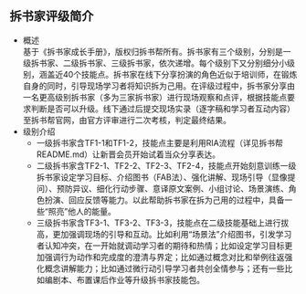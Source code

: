 ## 拆书家评级简介
- 概述  
基于《拆书家成长手册》，版权归拆书帮所有。拆书家有三个级别，分别是一级拆书家、二级拆书家、三级拆书家，依次递增。每个级别下又分别细分小级别，涵盖近40个技能点。拆书家在线下分享扮演的角色近似于培训师，在锻炼自身的同时，引导现场学习者将知识拆为己用。在评级过程中，拆书家分享由一名更高级别拆书家（多为三家拆书家）进行现场观察和点评，根据技能点要求判断是否可以升级。线下通过后提交现场实录（逐字稿和学习者互动内容）至拆书帮官网，由官方评审进行二次考核，判定最终结果。
- 级别介绍  
  - 一级拆书家含TF1-1和TF1-2，技能点主要是利用RIA流程（详见拆书帮README.md）让新晋会员开始试着当众分享表达。
  - 二级拆书家含TF2-1、TF2-2、TF2-3、TF2-4，技能点开始刻意训练一级拆书家设定学习目标、介绍图书（FAB法）、强化讲解、现场引导（显像提问）、预防异议、细化行动步骤、意译原文案例、小组讨论、场景演练、角色扮演、回应反馈等能力。以此帮助拆书家在拆为己用的过程中，具备一些“照亮”他人的能量。
  - 三级拆书家含TF3-1、TF3-2、TF3-3，技能点在二级技能基础上进行拔高，更加强调现场的引导和互动。比如利用“场景法”介绍图书，引发学习者认知冲突，在一开始就调动学习者的期待和热情；比如设定学习目标更加强调行为动作和完成度的澄清与界定；比如通过概念对比和举例往返强化概念讲解能力；比如通过微行动引导学习者共创全情参与；还有一些比如编剧本、布置课后作业等升级拆书家技能包。
